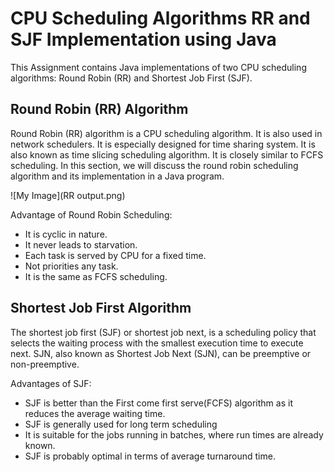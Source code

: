 # CPU Scheduling Algorithms RR and SJF Implementation using Java

This Assignment contains Java implementations of two CPU scheduling algorithms: Round Robin (RR) and Shortest Job First (SJF).

## Round Robin (RR) Algorithm
Round Robin (RR) algorithm is a CPU scheduling algorithm. It is also used in network schedulers. It is especially designed for time sharing system. It is also known as time slicing scheduling algorithm. It is closely similar to FCFS scheduling. In this section, we will discuss the round robin scheduling algorithm and its implementation in a Java program.

![My Image](RR output.png)

Advantage of Round Robin Scheduling:
+ It is cyclic in nature.
+ It never leads to starvation.
+ Each task is served by CPU for a fixed time.
+ Not priorities any task.
+ It is the same as FCFS scheduling.



## Shortest Job First Algorithm
The shortest job first (SJF) or shortest job next, is a scheduling policy that selects the waiting process with the smallest execution time to execute next. SJN, also known as Shortest Job Next (SJN), can be preemptive or non-preemptive.  

Advantages of SJF:
+ SJF is better than the First come first serve(FCFS) algorithm as it reduces the average waiting time.
+ SJF is generally used for long term scheduling
+ It is suitable for the jobs running in batches, where run times are already known.
+ SJF is probably optimal in terms of average turnaround time.

